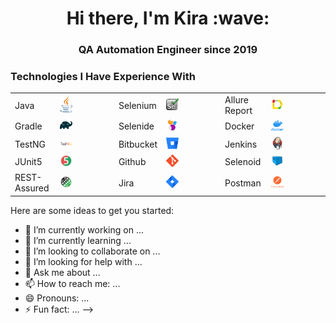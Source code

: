 <h1 align="center">Hi there, I'm Kira :wave:</h1> 
<h3 align="center">QA Automation Engineer since 2019</h3>

<h3>Technologies I Have Experience With</h3>

| | | | | | |
| ------------- | ------------- | ------------- | ------------- |------------- |------------- |
| Java  | <img width="25%" title="Java" src="images/java-logo.svg"> | Selenium  | <img width="25%" title="Selenium" src="images/selenium-logo.png">  | Allure Report  | <img width="25%" title="Allure Report" src="images/allure-Report-logo.svg">  |
| Gradle  | <img width="25%" title="Gradle" src="images/gradle-logo.svg "> | Selenide  | <img width="25%" title="Selenide" src="images/selenide-logo.svg">  |  Docker  | <img width="25%" title="Docker" src="images/docker-logo.png">  |
| TestNG  | <img width="25%" title="TestNG" src="images/testng-logo.png"> | Bitbucket  | <img width="25%" title="Bitbucket" src="images/bitbucket-logo.png"> | Jenkins  | <img width="25%" title="Jenkins" src="images/jenkins-logo.svg"> |
| JUnit5  | <img width="25%" title="JUnit5" src="images/junit5-logo.svg"> | Github  | <img width="25%" title="Github" src="images/git-logo.svg"> | Selenoid  | <img width="25%" title="Selenoid" src="images/selenoid-logo.svg"> |
| REST-Assured  | <img width="25%" title="REST-Assured" src="images/rest-assured-logo.svg"> | Jira  | <img width="25%" title="Jira" src="images/jira-logo.svg">  | Postman  | <img width="25%" title="Postman" src="images/postman-logo.png"> |


Here are some ideas to get you started:

- 🔭 I’m currently working on ...
- 🌱 I’m currently learning ...
- 👯 I’m looking to collaborate on ...
- 🤔 I’m looking for help with ...
- 💬 Ask me about ...
- 📫 How to reach me: ...
- 😄 Pronouns: ...
- ⚡ Fun fact: ...
-->
